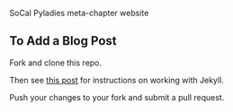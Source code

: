 
SoCal Pyladies meta-chapter website

## To Add a Blog Post

Fork and clone this repo.

Then see [this post](#) for instructions on working with Jekyll.

Push your changes to your fork and submit a pull request.

